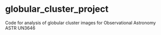 # globular_cluster_project
Code for analysis of globular cluster images for Observational Astronomy ASTR UN3646
